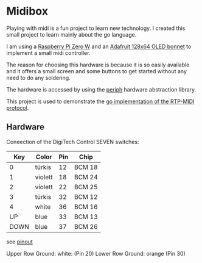 # Midibox

Playing with midi is a fun project to learn new technology. I created this small project to learn mainly about
the go language.

I am using a [Raspberry Pi Zero W](https://www.raspberrypi.org/products/raspberry-pi-zero-w/) and an
[Adafruit 128x64 OLED bonnet](https://www.adafruit.com/product/3531) to implement a small midi controller.

The reason for choosing this hardware is because it is so easily available and it offers a small screen and
some buttons to get started without any need to do any soldering.

The hardware is accessed by using the [periph](https://periph.io) hardware abstraction library.

This project is used to demonstrate the [go implementation of the RTP-MIDI protocol](https://github.com/laenzlinger/go-midi-rtp).

## Hardware

Coneection of the DigiTech Control SEVEN switches:

| Key    | Color   | Pin   | Chip   |
|--------|---------|-------|--------|
| 0      | türkis  |  12   | BCM 18 |
| 1      | violett |  18   | BCM 24 |
| 2      | violett |  22   | BCM 25 |
| 3      | türkis  |  32   | BCM 12 |
| 4      | white   |  36   | BCM 16 |
| UP     | blue    |  33   | BCM 13 |
| DOWN   | blue    |  37   | BCM 26 |

see [pinout](https://pinout.xyz/pinout/oled_bonnet)

Upper Row Ground: white:  (Pin 20)
Lower Row Ground: orange  (Pin 30)
